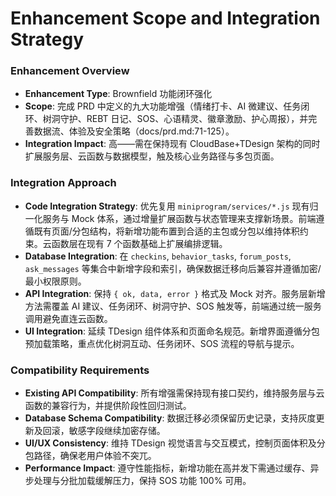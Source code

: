 # Enhancement Scope and Integration Strategy

### Enhancement Overview
- **Enhancement Type**: Brownfield 功能闭环强化
- **Scope**: 完成 PRD 中定义的九大功能增强（情绪打卡、AI 微建议、任务闭环、树洞守护、REBT 日记、SOS、心语精灵、徽章激励、护心周报），并完善数据流、体验及安全策略（docs/prd.md:71-125）。
- **Integration Impact**: 高——需在保持现有 CloudBase+TDesign 架构的同时扩展服务层、云函数与数据模型，触及核心业务路径与多包页面。

### Integration Approach
- **Code Integration Strategy**: 优先复用 `miniprogram/services/*.js` 现有归一化服务与 Mock 体系，通过增量扩展函数与状态管理来支撑新场景。前端遵循既有页面/分包结构，将新增功能布置到合适的主包或分包以维持体积约束。云函数层在现有 7 个函数基础上扩展编排逻辑。
- **Database Integration**: 在 `checkins`, `behavior_tasks`, `forum_posts`, `ask_messages` 等集合中新增字段和索引，确保数据迁移向后兼容并遵循加密/最小权限原则。
- **API Integration**: 保持 `{ ok, data, error }` 格式及 Mock 对齐。服务层新增方法需覆盖 AI 建议、任务闭环、树洞守护、SOS 触发等，前端通过统一服务调用避免直连云函数。
- **UI Integration**: 延续 TDesign 组件体系和页面命名规范。新增界面遵循分包预加载策略，重点优化树洞互动、任务闭环、SOS 流程的导航与提示。

### Compatibility Requirements
- **Existing API Compatibility**: 所有增强需保持现有接口契约，维持服务层与云函数的兼容行为，并提供阶段性回归测试。
- **Database Schema Compatibility**: 数据迁移必须保留历史记录，支持灰度更新及回滚，敏感字段继续加密存储。
- **UI/UX Consistency**: 维持 TDesign 视觉语言与交互模式，控制页面体积及分包路径，确保老用户体验不突兀。
- **Performance Impact**: 遵守性能指标，新增功能在高并发下需通过缓存、异步处理与分批加载缓解压力，保持 SOS 功能 100% 可用。
